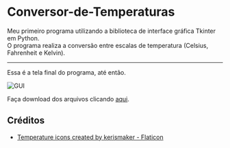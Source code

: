 <h1> Conversor-de-Temperaturas </h1>
Meu primeiro programa utilizando a biblioteca de interface gráfica Tkinter em Python.<br>
O programa realiza a conversão entre escalas de temperatura (Celsius, Fahrenheit e Kelvin).

<hr>



<p>Essa é a tela final do programa, até então.

![GUI](https://user-images.githubusercontent.com/68817384/163742248-63bee7bf-c6ae-4f25-8c05-b5f96c3ddea7.png)

    
<p>Faça download dos arquivos clicando <a href="https://github.com/Audrey-Teles/Conversor-de-Temperaturas/raw/master/Conversor%20de%20Temperaturas.exe">aqui</a>.    
    
## Créditos
<ul>
    <li><a href="https://github.com/Audrey-Teles/Conversor-de-Temperaturas/archive/refs/heads/master.zip" title="temperature icons">Temperature icons created by kerismaker - Flaticon</a></li>
</ul>

